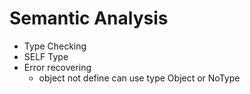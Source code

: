 # Semantic Analysis

- Type Checking
- SELF Type
- Error recovering
    - object not define can use type Object or NoType